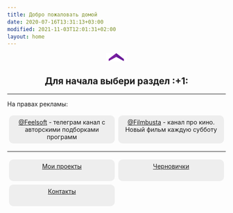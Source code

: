```yaml
---
title: Добро пожаловать домой
date: 2020-07-16T13:31:13+03:00
modified: 2021-11-03T12:01:31+02:00
layout: home
---
```


<p style="text-align:center;"><img src="/assets/arrow-home.png" alt=""></p>
<h2 style="text-align:center;">Для начала выбери раздел :+1:</h2>

<style>
.drid {overflow: hidden; flex-wrap: wrap;}
.grid ul {  
  //display: table;
  //flex-wrap: wrap;
  display: flex;
  flex-flow: row wrap;
  padding: 0;
}
.grid li {
	text-align:center;
	float: left;
	box-sizing: border-box;
	width: calc(50% - 8px);
	padding: 7px 10px;
	background: #eee;
	margin: 4px; 
	list-style-type: none;
	min-height: 50px;
	//height: 5em;
	padding-left: 15px;
	padding-right: 15px;
	border-radius: 10px;
}
</style>

***

<div class="grid" markdown="1">
На правах рекламы:

- [@Feelsoft](https://t.me/feelsoft) - телеграм канал с авторскими подборками программ
- [@Filmbusta](https://t.me/FilmsRM) - канал про кино. Новый фильм каждую субботу

---

- [Мои проекты](./projects)
- [Черновички](./blog.md)
- [Контакты](./about.md)

</div>



